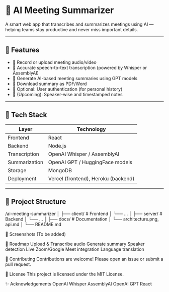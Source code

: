 # 🤖 AI Meeting Summarizer

A smart web app that transcribes and summarizes meetings using AI — helping teams stay productive and never miss important details.

---

## 📌 Features

- 🎤 Record or upload meeting audio/video
- 📝 Accurate speech-to-text transcription (powered by Whisper or AssemblyAI)
- 🧠 Generate AI-based meeting summaries using GPT models
- 📁 Download summary as PDF/Word
- 🔐 Optional: User authentication (for personal history)
- 💬 (Upcoming): Speaker-wise and timestamped notes

---

## 🚀 Tech Stack

| Layer         | Technology                          |
|---------------|-------------------------------------|
| Frontend      | React                               |
| Backend       | Node.js                             |
| Transcription | OpenAI Whisper / AssemblyAI         |
| Summarization | OpenAI GPT / HuggingFace models     |
| Storage       | MongoDB                             |
| Deployment    | Vercel (frontend), Heroku (backend) |

---

## 📁 Project Structure

/ai-meeting-summarizer
│
├── client/ # Frontend
│ └── ...
│
├── server/ # Backend
│ └── ...
│
├── docs/ # Documentation
│ └── architecture.png, api.md
│
└── README.md


📸 Screenshots (To be added)

🔮 Roadmap
 Upload & Transcribe audio
 Generate summary
 Speaker detection
 Live Zoom/Google Meet integration
 Language translation

🙌 Contributing
Contributions are welcome! Please open an issue or submit a pull request.

📄 License
This project is licensed under the MIT License.

✨ Acknowledgements
OpenAI Whisper
AssemblyAI
OpenAI GPT
React

